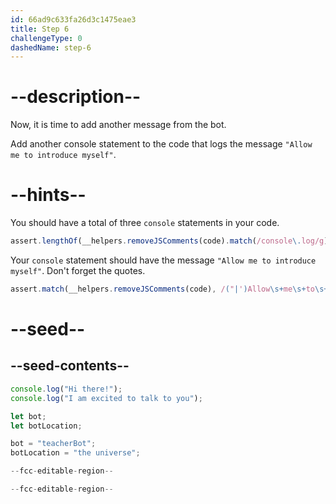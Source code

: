 ```yaml
---
id: 66ad9c633fa26d3c1475eae3
title: Step 6
challengeType: 0
dashedName: step-6
---
```


# --description--

Now, it is time to add another message from the bot. 

Add another console statement to the code that logs the message `"Allow me to introduce myself"`.

# --hints--

You should have a total of three `console` statements in your code.

```js
assert.lengthOf(__helpers.removeJSComments(code).match(/console\.log/g), 3);
```

Your `console` statement should have the message `"Allow me to introduce myself"`. Don't forget the quotes.

```js
assert.match(__helpers.removeJSComments(code), /("|')Allow\s+me\s+to\s+introduce\s+myself\1/);
```

# --seed--

## --seed-contents--

```js
console.log("Hi there!");
console.log("I am excited to talk to you");

let bot;
let botLocation;

bot = "teacherBot";
botLocation = "the universe";

--fcc-editable-region--

--fcc-editable-region--
```
